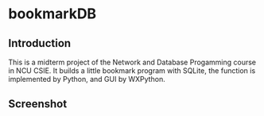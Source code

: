 # bookmarkDB
## Introduction
This is a midterm project of the Network and Database Progamming course in NCU CSIE. It builds a little bookmark program with SQLite, the function is implemented by Python, and GUI by WXPython.
## Screenshot
